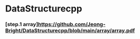 # DataStructurecpp

### [step.1 array]https://github.com/Jeong-Bright/DataStructurecpp/blob/main/array/array.pdf

